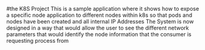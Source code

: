 #the K8S Project
This is a sample application where it shows how to expose a specific node application to different nodes within k8s so that pods and nodes have been created and all internal IP Addresses
The System is now designed in a way that would allow the user to see the different network parameters that would identify the node information that the consumer is requesting process from 